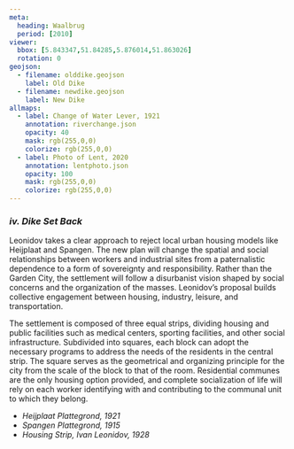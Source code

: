 ```yaml
---
meta:
  heading: Waalbrug
  period: [2010]
viewer:
  bbox: [5.843347,51.84285,5.876014,51.863026]
  rotation: 0
geojson:
  - filename: olddike.geojson
    label: Old Dike
  - filename: newdike.geojson
    label: New Dike
allmaps:
  - label: Change of Water Lever, 1921
    annotation: riverchange.json
    opacity: 40
    mask: rgb(255,0,0)
    colorize: rgb(255,0,0)
  - label: Photo of Lent, 2020
    annotation: lentphoto.json
    opacity: 100
    mask: rgb(255,0,0)
    colorize: rgb(255,0,0)
---
```


### _iv.    Dike Set Back_

Leonidov takes a clear approach to reject local urban housing models like Heijplaat and Spangen. The new plan will change the spatial and social relationships between workers and industrial sites from a paternalistic dependence to a form of sovereignty and responsibility. Rather than the Garden City, the settlement will follow a disurbanist vision shaped by social concerns and the organization of the masses. Leonidov’s proposal builds collective engagement between housing, industry, leisure, and transportation.

The settlement is composed of three equal strips, dividing housing and public facilities such as medical centers, sporting facilities, and other social infrastructure. Subdivided into squares, each block can adopt the necessary programs to address the needs of the residents in the central strip. The square serves as the geometrical and organizing principle for the city from the scale of the block to that of the room. Residential communes are the only housing option provided, and complete socialization of life will rely on each worker identifying with and contributing to the communal unit to which they belong.


- _Heijplaat Plattegrond, 1921_
- _Spangen Plattegrond, 1915_
- _Housing Strip, Ivan Leonidov, 1928_

